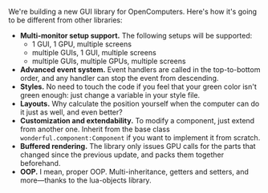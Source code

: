 We're building a new GUI library for OpenComputers. Here's how it's going to be
different from other libraries:

- **Multi-monitor setup support.** The following setups will be supported:
  - 1 GUI, 1 GPU, multiple screens
  - multiple GUIs, 1 GUI, multiple screens
  - multiple GUIs, multiple GPUs, multiple screens
- **Advanced event system.** Event handlers are called in the top-to-bottom
  order, and any handler can stop the event from descending.
- **Styles.** No need to touch the code if you feel that your green color isn't
  green enough: just change a variable in your style file.
- **Layouts.** Why calculate the position yourself when the computer can do it
  just as well, and even better?
- **Customization and extendability.** To modify a component, just extend from
  another one. Inherit from the base class `wonderful.component:Component` if
  you want to implement it from scratch.
- **Buffered rendering.** The library only issues GPU calls for the parts that
  changed since the previous update, and packs them together beforehand.
- **OOP.** I mean, proper OOP. Multi-inheritance, getters and setters, and
  more—thanks to the lua-objects library.
